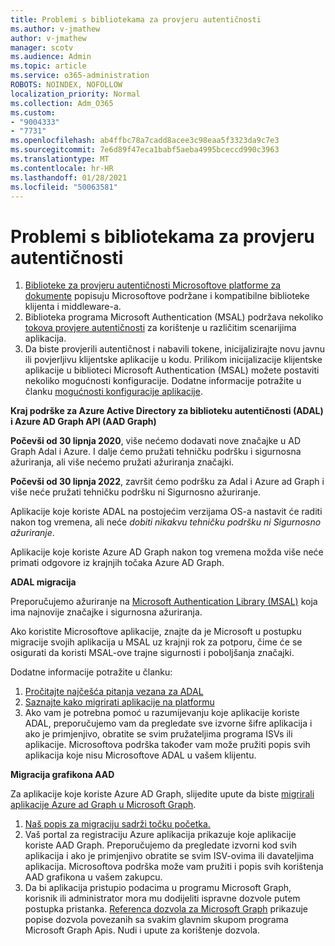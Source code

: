 ```yaml
---
title: Problemi s bibliotekama za provjeru autentičnosti
ms.author: v-jmathew
author: v-jmathew
manager: scotv
ms.audience: Admin
ms.topic: article
ms.service: o365-administration
ROBOTS: NOINDEX, NOFOLLOW
localization_priority: Normal
ms.collection: Adm_O365
ms.custom:
- "9004333"
- "7731"
ms.openlocfilehash: ab4ffbc78a7cadd8acee3c98eaa5f3323da9c7e3
ms.sourcegitcommit: 7e6d89f47eca1babf5aeba4995bceccd990c3963
ms.translationtype: MT
ms.contentlocale: hr-HR
ms.lasthandoff: 01/28/2021
ms.locfileid: "50063581"
---
```

# <a name="issues-with-authentication-libraries"></a>Problemi s bibliotekama za provjeru autentičnosti

1. [Biblioteke za provjeru autentičnosti Microsoftove platforme za dokumente](https://docs.microsoft.com/azure/active-directory/develop/reference-v2-libraries) popisuju Microsoftove podržane i kompatibilne biblioteke klijenta i middleware-a.
2. Biblioteka programa Microsoft Authentication (MSAL) podržava nekoliko [tokova provjere autentičnosti](https://docs.microsoft.com/azure/active-directory/develop/msal-authentication-flows) za korištenje u različitim scenarijima aplikacija.
3. Da biste provjerili autentičnost i nabavili tokene, inicijalizirajte novu javnu ili povjerljivu klijentske aplikacije u kodu. Prilikom inicijalizacije klijentske aplikacije u biblioteci Microsoft Authentication (MSAL) možete postaviti nekoliko mogućnosti konfiguracije. Dodatne informacije potražite u članku [mogućnosti konfiguracije aplikacije](https://docs.microsoft.com/azure/active-directory/develop/msal-client-application-configuration).

**Kraj podrške za Azure Active Directory za biblioteku autentičnosti (ADAL) i Azure AD Graph API (AAD Graph)**

**Počevši od 30 lipnja 2020**, više nećemo dodavati nove značajke u AD Graph Adal i Azure. I dalje ćemo pružati tehničku podršku i sigurnosna ažuriranja, ali više nećemo pružati ažuriranja značajki.

**Počevši od 30 lipnja 2022**, završit ćemo podršku za Adal i Azure ad Graph i više neće pružati tehničku podršku ni Sigurnosno ažuriranje.

Aplikacije koje koriste ADAL na postojećim verzijama OS-a nastavit će raditi nakon tog vremena, ali neće *dobiti nikakvu tehničku podršku ni Sigurnosno ažuriranje*.

Aplikacije koje koriste Azure AD Graph nakon tog vremena možda više neće primati odgovore iz krajnjih točaka Azure AD Graph.

**ADAL migracija**

Preporučujemo ažuriranje na [Microsoft Authentication Library (MSAL)](https://docs.microsoft.com/azure/active-directory/develop/v2-overview) koja ima najnovije značajke i sigurnosna ažuriranja.

Ako koristite Microsoftove aplikacije, znajte da je Microsoft u postupku migracije svojih aplikacija u MSAL uz krajnji rok za potporu, čime će se osigurati da koristi MSAL-ove trajne sigurnosti i poboljšanja značajki.

Dodatne informacije potražite u članku:

1. [Pročitajte najčešća pitanja vezana za ADAL](https://docs.microsoft.com/azure/active-directory/develop/msal-migration#frequently-asked-questions-faq)
2. [Saznajte kako migrirati aplikacije na platformu](https://docs.microsoft.com/azure/active-directory/develop/msal-migration#frequently-asked-questions-faq)
3. Ako vam je potrebna pomoć u razumijevanju koje aplikacije koriste ADAL, preporučujemo vam da pregledate sve izvorne šifre aplikacija i ako je primjenjivo, obratite se svim pružateljima programa ISVs ili aplikacije. Microsoftova podrška također vam može pružiti popis svih aplikacija koje nisu Microsoftove ADAL u vašem klijentu.

**Migracija grafikona AAD**

Za aplikacije koje koriste Azure AD Graph, slijedite upute da biste [migrirali aplikacije Azure ad Graph u Microsoft Graph](https://docs.microsoft.com/graph/migrate-azure-ad-graph-overview).

1. [Naš popis za migraciju sadrži točku početka.](https://docs.microsoft.com/graph/migrate-azure-ad-graph-planning-checklist)
2. Vaš portal za registraciju Azure aplikacija prikazuje koje aplikacije koriste AAD Graph. Preporučujemo da pregledate izvorni kod svih aplikacija i ako je primjenjivo obratite se svim ISV-ovima ili davateljima aplikacija. Microsoftova podrška može vam pružiti i popis svih korištenja AAD grafikona u vašem zakupcu.
3. Da bi aplikacija pristupio podacima u programu Microsoft Graph, korisnik ili administrator mora mu dodijeliti ispravne dozvole putem postupka pristanka. [Referenca dozvola za Microsoft Graph](https://docs.microsoft.com/graph/permissions-reference) prikazuje popise dozvola povezanih sa svakim glavnim skupom programa Microsoft Graph Apis. Nudi i upute za korištenje dozvola.
